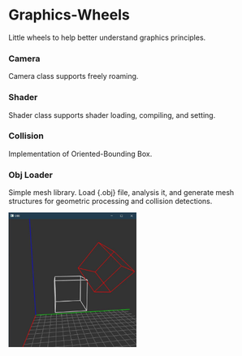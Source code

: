 # Graphics-Wheels
Little wheels to help better understand graphics principles.

### Camera
Camera class supports freely roaming.

### Shader
Shader class supports shader loading, compiling, and setting.

### Collision
Implementation of Oriented-Bounding Box.

### Obj Loader
Simple mesh library. Load {.obj} file, analysis it, and generate mesh structures for geometric processing and collision detections.

<img src="screenshot/obb.jpg" width="50%">
